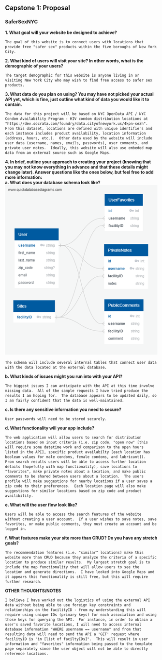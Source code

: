 ## Capstone 1: Proposal

### SaferSexNYC

**1. What goal will your website be designed to achieve?**

    The goal of this website is to connect users with locations that provide free "safer sex" products within the five boroughs of New York City.

**2. What kind of users will visit your site? In other words, what is the demographic of your users?**

    The target demographic for this website is anyone living in or visiting New York City who may wish to find free access to safer sex products.

**3. What data do you plan on using? You may have not picked your actual API yet, which is fine, just outline what kind of data you would like it to contain.**

    The data for this project will be based on NYC OpenData API / NYC Condom Availability Program - HIV condom distribution locations at "https://dev.socrata.com/foundry/data.cityofnewyork.us/4kpn-sezh".  From this dataset, locations are defined with unique identifiers and each instance includes product availability, location information (address, hours, etc.).  Other data used by the website will include user data (username, names, emails, passwords), user comments, and private user notes.  Ideally, this website will also use embeded map data from an external source such as Google Maps.

**4. In brief, outline your approach to creating your project (knowing that you may not know everything in advance and that these details might change later). Answer questions like the ones below, but feel free to add more information:**  
 **a. What does your database schema look like?**  
 ![database schema](<QuickDBD-export%20(3).png>)

    The schema will include several internal tables that connect user data with the data located at the external database.

**b. What kinds of issues might you run into with your API?**

    The biggest issues I can anticipate with the API at this time involve missing data.  All of the sample requests I have tried produce the results I am hoping for.  The database appears to be updated daily, so I am fairly confident that the data is well-maintained.

**c. Is there any sensitive information you need to secure?**

    User passwords will need to be stored securely.

**d. What functionality will your app include?**

    The web application will allow users to search for distribution locations based on input criteria (i.e. zip code, "open now" [this will require some datetime work and comparison to the open hours listed in the API], specific product availabilty [each location has boolean values for male condoms, female condoms, and lubricant]).  From search results users will be able to access further location details (hopefully with map functionality), save locations to "favorites", make private notes about a location, and make public comments to be shared between users about a location.  The users profile will make suggestions for nearby locations if a user saves a zip code to their preferences.  Each location page will also make suggestions for similar locations based on zip code and product availibility.

**e. What will the user flow look like?**

    Users will be able to access the search features of the website without creating a user account.  If a user wishes to save notes, save favorites, or make public comments, they must create an account and be logged in.

**f. What features make your site more than CRUD? Do you have any stretch goals?**

    The recommendation features (i.e. "similar" locations) make this website more than CRUD because they analyze the criteria of a specific location to produce similar results.  My largest stretch goal is to include the map functionality that will allow users to see the location and generate directions.  I have looked into Google Maps and it appears this functionality is still free, but this will require further research.

**OTHER THOUGHTS/NOTES**

    I believe I have worked out the logistics of using the external API data without being able to use foreign key constraints and relationships on the facilityID - from my understanding this will require using unique IDs (primary keys) for each association and using those keys for querying the API.  For instance, in order to obtain a user's saved favorite locations, I will need to access internal database information "WHERE username == username" and from that resulting data will need to send the API a 'GET' request where facilityID is "in [list of faciltyIDs]".  This will result in user information and "favorites" information being passed to the template page separately since the user object will not be able to directly reference locations.
